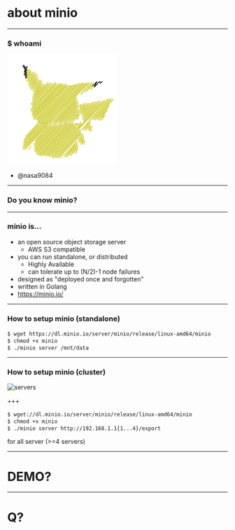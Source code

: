 # about minio

---

### $ whoami

![pika](assets/image/pika.png)

* @nasa9084

---

### Do you know minio?

---

### minio is...

* an open source object storage server
  * AWS S3 compatible
* you can run standalone, or distributed
  * Highly Available
  * can tolerate up to (N/2)-1 node failures
* designed as "deployed once and forgotten"
* written in Golang
* https://minio.io/

---

### How to setup minio (standalone)

``` shell
$ wget https://dl.minio.io/server/minio/release/linux-amd64/minio
$ chmod +x minio
$ ./minio server /mnt/data
```

---

### How to setup minio (cluster)

![servers](assets/image/distributed_minio.png)

+++

``` shell
$ wget://dl.minio.io/server/minio/release/linux-amd64/minio
$ chmod +x minio
$ ./minio server http://192.168.1.1{1...4}/export
```

for all server (>=4 servers)

---

# DEMO?

---

# Q?
